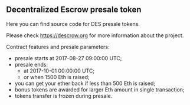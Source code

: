 
Decentralized Escrow presale token
----------------------------------

Here you can find source code for DES presale tokens.

Please check https://descrow.org for more information about the project.

Contract features and presale parameters:

 - presale starts at 2017-08-27 09:00:00 UTC;
 - presale ends:
   - at 2017-10-01 00:00:00 UTC;
   - or when 1500 Eth is raised;
 - you can get your ether back if less than 500 Eth is raised;
 - bonus tokens are awarded for larger Eth amount in single transaction;
 - tokens transfer is frozen during presale.
